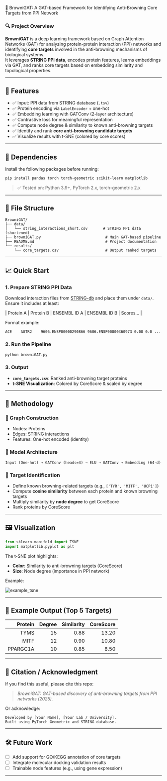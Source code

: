 🧬 BrowniGAT: A GAT-based Framework for Identifying Anti-Browning Core Targets from PPI Network

### 🔍 Project Overview
**BrowniGAT** is a deep learning framework based on Graph Attention Networks (GAT) for analyzing protein-protein interaction (PPI) networks and identifying **core targets** involved in the anti-browning mechanisms of biological systems.  
It leverages **STRING PPI data**, encodes protein features, learns embeddings via GAT, and ranks core targets based on embedding similarity and topological properties.

---

## 🚀 Features

- ✅ Input: PPI data from STRING database (`.tsv`)
- ✅ Protein encoding via `LabelEncoder` + one-hot
- ✅ Embedding learning with GATConv (2-layer architecture)
- ✅ Contrastive loss for meaningful representation
- ✅ Compute node degree & similarity to known anti-browning targets
- ✅ Identify and rank **core anti-browning candidate targets**
- ✅ Visualize results with t-SNE (colored by core scores)

---

## 🧩 Dependencies

Install the following packages before running:

```bash
pip install pandas torch torch-geometric scikit-learn matplotlib
```

> ✅ Tested on: Python 3.9+, PyTorch 2.x, torch-geometric 2.x

---

## 📂 File Structure

```
BrowniGAT/
├── data/
│   └── string_interactions_short.csv       # STRING PPI data (shortened)
├── browniGAT.py                             # Main GAT-based pipeline
├── README.md                                # Project documentation
└── results/
    └── core_targets.csv                     # Output ranked targets
```

---

## 📈 Quick Start

### 1. Prepare STRING PPI Data

Download interaction files from [STRING-db](https://string-db.org/) and place them under `data/`. Ensure it includes at least:

| Protein A | Protein B | ENSEMBL ID A | ENSEMBL ID B | Scores... |

Format example:
```text
ACE    AGTR2    9606.ENSP00000290866 9606.ENSP00000360973 0.00 0.0 ...
```

### 2. Run the Pipeline

```bash
python browniGAT.py
```

### 3. Output

- **`core_targets.csv`**: Ranked anti-browning target proteins
- **t-SNE Visualization**: Colored by CoreScore & scaled by degree

---

## 🧠 Methodology

### 🔗 Graph Construction
- Nodes: Proteins
- Edges: STRING interactions
- Features: One-hot encoded (identity)

### 🤖 Model Architecture

```
Input (One-hot) → GATConv (heads=4) → ELU → GATConv → Embedding (64-d)
```

### 🎯 Target Identification
- Define known browning-related targets (e.g., `['TYR', 'MITF', 'UCP1']`)
- Compute **cosine similarity** between each protein and known browning targets
- Multiply similarity by **node degree** to get CoreScore
- Rank proteins by CoreScore

---

## 🖼️ Visualization

```python
from sklearn.manifold import TSNE
import matplotlib.pyplot as plt
```

The t-SNE plot highlights:
- **Color**: Similarity to anti-browning targets (CoreScore)
- **Size**: Node degree (importance in PPI network)

Example:

![example_tsne](results/tsne_browning.png)

---

## 🧪 Example Output (Top 5 Targets)

| Protein | Degree | Similarity | CoreScore |
|--------:|--------:|------------:|-----------:|
| TYMS    | 15      | 0.88        | 13.20      |
| MITF    | 12      | 0.90        | 10.80      |
| PPARGC1A| 10      | 0.85        | 8.50       |

---

## 🧾 Citation / Acknowledgment

If you find this useful, please cite this repo:

> *BrowniGAT: GAT-based discovery of anti-browning targets from PPI networks (2025).*

Or acknowledge:

```text
Developed by [Your Name], [Your Lab / University].
Built using PyTorch Geometric and STRING database.
```

---

## 🛠️ Future Work

- [ ] Add support for GO/KEGG annotation of core targets
- [ ] Integrate molecular docking validation results
- [ ] Trainable node features (e.g., using gene expression)

---


